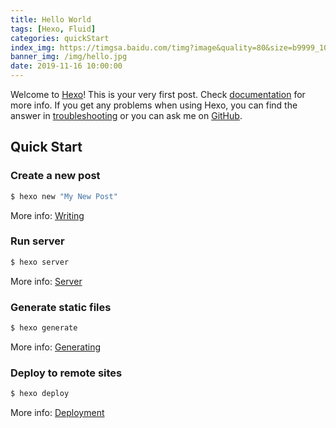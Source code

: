 ```yaml
---
title: Hello World
tags: [Hexo, Fluid]
categories: quickStart
index_img: https://timgsa.baidu.com/timg?image&quality=80&size=b9999_10000&sec=1573903734488&di=5e20992798c05e322bb32348c9f0aa6d&imgtype=0&src=http%3A%2F%2Fimg.cwq.com%2F201712%2F1513127498165415.jpeg
banner_img: /img/hello.jpg
date: 2019-11-16 10:00:00
---
```

Welcome to [Hexo](https://hexo.io/)! This is your very first post. Check [documentation](https://hexo.io/docs/) for more info. If you get any problems when using Hexo, you can find the answer in [troubleshooting](https://hexo.io/docs/troubleshooting.html) or you can ask me on [GitHub](https://github.com/hexojs/hexo/issues).

## Quick Start

### Create a new post

``` bash
$ hexo new "My New Post"
```

More info: [Writing](https://hexo.io/docs/writing.html)

### Run server

``` bash
$ hexo server
```

More info: [Server](https://hexo.io/docs/server.html)

### Generate static files

``` bash
$ hexo generate
```

More info: [Generating](https://hexo.io/docs/generating.html)

### Deploy to remote sites

``` bash
$ hexo deploy
```

More info: [Deployment](https://hexo.io/docs/one-command-deployment.html)
